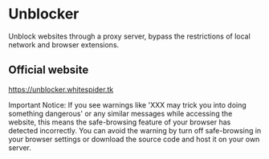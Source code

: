 # Unblocker
Unblock websites through a proxy server, bypass the restrictions of local network and browser extensions.

## Official website
https://unblocker.whitespider.tk

Important Notice: If you see warnings like 'XXX may trick you into doing something dangerous' or any similar messages while accessing the website, this means the safe-browsing feature of your browser has detected incorrectly.
You can avoid the warning by turn off safe-browsing in your browser settings or download the source code and host it on your own server.
